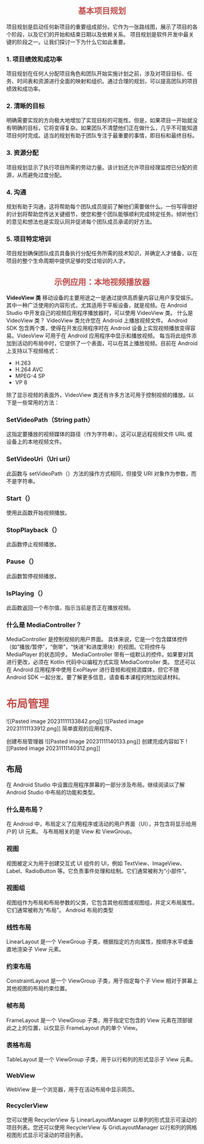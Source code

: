 ## <font color="#c0504d"><center>基本项目规划</center></font>
项目规划是启动任何新项目的重要组成部分。它作为一张路线图，展示了项目的各个阶段，以及它们的开始和结束日期以及依赖关系。
项目规划是软件开发中最关键的阶段之一。让我们探讨一下为什么它如此重要。
### 1. 项目绩效和成功率
项目规划在任何人分配项目角色和团队开始实施计划之前，涉及对项目目标、任务、时间表和资源进行全面的映射和组织。通过合理的规划，可以提高团队的项目绩效和成功率。
### 2. 清晰的目标
明确需要实现的方向极大地增加了实现目标的可能性。但是，如果项目一开始就没有明确的目标，它将变得复杂。如果团队不清楚他们正在做什么，几乎不可能知道项目何时完成。适当的规划有助于团队专注于最重要的事情，即目标和最终目标。
### 3. 资源分配
项目规划显示了执行项目所需的劳动力量。该计划还允许项目经理监控已分配的资源，从而避免过度分配。
### 4. 沟通
规划有助于沟通，这将帮助每个团队成员提前了解他们需要做什么。一份写得很好的计划将帮助您传达关键细节，使您和整个团队能够顺利完成特定任务。倾听他们的意见和想法也是实现认同并促进每个团队成员承诺的好方法。
### 5. 项目特定培训
项目规划确保团队成员具备执行分配任务所需的技术知识，并确定人才储备，以在项目的整个生命周期中提供足够的受过培训的人才。


## <font color="#c0504d"><center>示例应用：本地视频播放器</center></font>
**VideoView 类**
移动设备的主要用途之一是通过提供高质量内容让用户享受娱乐。其中一种广泛使用的内容形式，尤其适用于平板设备，就是视频。在 Android Studio 中开发自己的视频应用程序播放器时，可以使用 VideoView 类。
什么是 VideoView 类？
VideoView 类允许您在 Android 上播放视频文件。
Android SDK 包含两个类，使得在开发应用程序时在 Android 设备上实现视频播放变得容易。VideoView 可用于在 Android 应用程序中显示和播放视频。
每当将此组件添加到活动的布局中时，它提供了一个表面，可以在其上播放视频。目前在 Android 上支持以下视频格式：
- H.263
- H.264 AVC
- MPEG-4 SP
- VP 8


除了显示视频的表面外，VideoView 类还有许多方法可用于控制视频的播放。以下是一些常用的方法：
### SetVideoPath（String path）
这指定要播放的视频媒体的路径（作为字符串）。这可以是远程视频文件 URL 或设备上的本地视频文件。
### SetVideoUri（Uri uri）
此函数与 setVideoPath（）方法的操作方式相同，但接受 URI 对象作为参数，而不是字符串。
### Start（）
使用此函数开始视频播放。
### StopPlayback（）
此函数停止视频播放。
### Pause（）
此函数暂停视频播放。
### IsPlaying（）
此函数返回一个布尔值，指示当前是否正在播放视频。
### 什么是 MediaController？
MediaController 是控制视频的用户界面。
具体来说，它是一个包含媒体控件（如“播放/暂停”，“倒带”，“快进”和进度滑块）的视图。它将控件与 MediaPlayer 的状态同步。
MediaController 带有一组默认的控件。如果要对其进行更改，必须在 Kotlin 代码中以编程方式实现 MediaController 类。
您还可以在 Android 应用程序中使用 ExoPlayer 进行音频和视频流媒体，但它不随 Android SDK 一起分发。要了解更多信息，请查看本课程的附加阅读材料。





# <font color="#c0504d">布局管理</font>

![[Pasted image 20231111133842.png]] ![[Pasted image 20231111133912.png]]
简单直观的应用程序、

创建布局管理器
![[Pasted image 20231111140133.png]]
创建完成内容如下
![[Pasted image 20231111140312.png]]

## 布局

在 Android Studio 中设置应用程序屏幕的一部分涉及布局。继续阅读以了解 Android Studio 中布局的功能和类型。
### 什么是布局？
在 Android 中，布局定义了应用程序或活动的用户界面（UI），并包含将显示给用户的 UI 元素。
与布局相关的是 View 和 ViewGroup。
### 视图
视图被定义为用于创建交互式 UI 组件的 UI，例如 TextView、ImageView、Label、RadioButton 等。它负责事件处理和绘制。它们通常被称为“小部件”。
### 视图组
视图组作为布局和布局参数的父类，它包含其他视图或视图组，并定义布局属性。它们通常被称为“布局”。
Android 布局的类型
### 线性布局
LinearLayout 是一个 ViewGroup 子类，根据指定的方向属性，按顺序水平或垂直地渲染子 View 元素。
### 约束布局
ConstraintLayout 是一个 ViewGroup 子类，用于指定每个子 View 相对于屏幕上其他视图的布局约束位置。
### 帧布局
FrameLayout 是一个 ViewGroup 子类，用于指定它包含的 View 元素在顶部彼此之上的位置，以仅显示 FrameLayout 内的单个 View。
### 表格布局
TableLayout 是一个 ViewGroup 子类，用于以行和列的形式显示子 View 元素。
### WebView
WebView 是一个浏览器，用于在活动布局中显示网页。
### RecyclerView
您可以使用 RecyclerView 与 LinearLayoutManager 以单列的形式显示可滚动的项目列表。您还可以使用 RecyclerView 与 GridLayoutManager 以行和列的网格视图形式显示可滚动的项目列表。